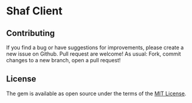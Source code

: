 # Shaf Client

## Contributing
If you find a bug or have suggestions for improvements, please create a new issue on Github. Pull request are welcome!
As usual: Fork, commit changes to a new branch, open a pull request!

## License
The gem is available as open source under the terms of the [MIT License](https://opensource.org/licenses/MIT).
